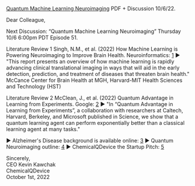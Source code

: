 [Quantum Machine Learning Neuroimaging](https://www.chemicalqdevice.com/quantum-machine-learning-neuroimaging) PDF + Discussion 10/6/22.

Dear Colleague, 

Next Discussion: “Quantum Machine Learning Neuroimaging” Thursday 10/6 6:00pm PDT Episode 51.

Literature Review 1 
Singh, N.M., et al. (2022) How Machine Learning is Powering Neuroimaging to Improve Brain Health. Neuroinformatics: [1](https://link.springer.com/article/10.1007/s12021-022-09572-9)
► "This report presents an overview of how machine learning is rapidly advancing clinical translational imaging in ways that will aid in the early detection, prediction, and treatment of diseases that threaten brain health." McCance Center for Brain Health at MGH, Harvard-MIT Health Sciences and Technology (HST)

Literature Review 2
McClean, J., et al. (2022) Quantum Advantage in Learning from Experiments. Google: [2](https://blog.research.google/2022/06/quantum-advantage-in-learning-from.html)
► "In “Quantum Advantage in Learning from Experiments”, a collaboration with researchers at Caltech, Harvard, Berkeley, and Microsoft published in Science, we show that a quantum learning agent can perform exponentially better than a classical learning agent at many tasks." 
 
► Alzheimer's Disease background is available online: [3](https://www.linkedin.com/feed/update/urn:li:activity:6977676467698626560/)
► Quantum Neuroimaging outline: [4](https://www.linkedin.com/feed/update/urn:li:activity:6980707951682482176/)
► ChemicalQDevice the Startup Pitch: [5](https://www.linkedin.com/posts/kevin-kawchak-38b52a4a_chemicalqdevice-the-startup-pitch-activity-6981679760422703104-VsZN/?utm_source=share&utm_medium=member_desktop)

Sincerely, <br>
CEO Kevin Kawchak <br>
ChemicalQDevice <br>
October 1st, 2022 <br>
